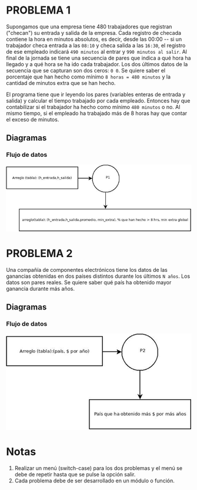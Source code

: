 # PROBLEMA 1

Supongamos que  una empresa tiene 480 trabajadores que registran ("checan") su  entrada y salida  de la empresa. Cada registro de checada contiene la hora en minutos absolutos, es decir, desde las 00:00 -- si un trabajador checa entrada a las `08:10` y checa salida a las `16:30`, el registro de ese empleado indicará  `490 minutos` al entrar y `990 minutos al salir`. Al final de la jornada se tiene una secuencia de pares que indica a qué hora ha llegado y a qué hora se ha ido cada trabajador.  Los dos últimos datos de la secuencia que se capturan son dos ceros: `0 0`. Se quiere saber el porcentaje que han hecho como mínimo `8 horas = 480 minutos` y la cantidad de minutos extra que se han hecho.  

El programa tiene que ir leyendo los pares (variables enteras de entrada y salida) y calcular el tiempo trabajado por cada empleado. Entonces hay que contabilizar si el trabajador ha hecho como mínimo `480 minutos` o no. Al  mismo tiempo, si el empleado ha trabajado más de 8 horas hay que contar el exceso de minutos.  

## Diagramas
### Flujo de datos
![Flujo de datos](./assets/nuevosProblemas/dfd_p1.jpg)
 
# PROBLEMA 2

Una compañía de componentes electrónicos tiene los datos de las ganancias obtenidas en dos países distintos durante los últimos `N años`. Los datos son pares reales. Se quiere saber qué país ha obtenido mayor ganancia durante más años.  

## Diagramas
### Flujo de datos
![Flujo de datos](./assets/nuevosProblemas/dfd_p2.jpg)

# Notas
1. Realizar un menú (switch-case) para los dos problemas y el menú se debe de repetir hasta que se pulse la opción salir.  
2. Cada problema debe de ser desarrollado en un módulo o función.  


